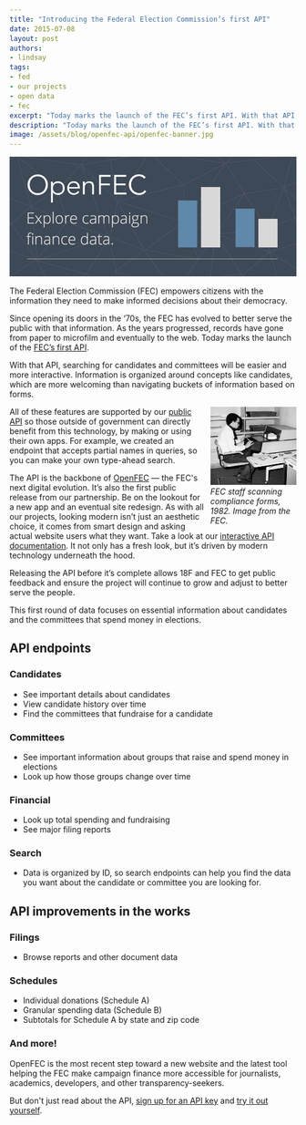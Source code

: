 ```yaml
---
title: "Introducing the Federal Election Commission’s first API"
date: 2015-07-08
layout: post
authors:
- lindsay
tags:
- fed
- our projects
- open data
- fec
excerpt: "Today marks the launch of the FEC’s first API. With that API, searching for candidates and committees will be easier and more interactive."
description: "Today marks the launch of the FEC’s first API. With that API, searching for candidates and committees will be easier and more interactive."
image: /assets/blog/openfec-api/openfec-banner.jpg
---
```

![The OpenFEC banner](/assets/blog/openfec-api/openfec-banner.jpg)

The Federal Election Commission (FEC) empowers citizens with the
information they need to make informed decisions about their democracy.

Since opening its doors in the ‘70s, the FEC has evolved to better serve
the public with that information. As the years progressed, records have
gone from paper to microfilm and eventually to the web. Today marks the
launch of the [FEC’s first API](https://api.open.fec.gov/developers).

With that API, searching for candidates and committees will be easier and more interactive. Information is organized around concepts like candidates, which are more welcoming than navigating buckets of information based on forms. 

<div style="width: 30%; float: right; margin-left: 10px;">
<a href="http://www.fec.gov/pages/40th_anniversary/40th_anniversary.shtml"><img alt="FEC staff scanning compliance forms, 1982" src="/assets/blog/openfec-api/old-fec.jpg"></a>
<em>FEC staff scanning compliance forms, 1982. Image from the FEC.</em>
</div>

All of these features are supported by our [public
API](http://api.open.fec.gov/developers) so those outside of government
can directly benefit from this technology, by making or using their own
apps. For example, we created an endpoint that accepts partial names in
queries, so you can make your own type-ahead
search.

The API is the backbone of
[OpenFEC](https://18f.gsa.gov/dashboard/project/openfec/) — the FEC's
next digital evolution. It’s also the first public release from our
partnership. Be on the lookout for a new app and an eventual site
redesign. As with all our projects, looking modern isn’t just an
aesthetic choice, it comes from smart design and asking actual website
users what they want. Take a look at our [interactive API
documentation](https://api.open.fec.gov/developers). It not only has a
fresh look, but it’s driven by modern technology underneath the hood.

Releasing the API before it’s complete allows 18F and FEC to get public
feedback and ensure the project will continue to grow and adjust to
better serve the people.

This first round of data focuses on essential information about
candidates and the committees that spend money in elections.

## API endpoints

### Candidates

- See important details about candidates
- View candidate history over time
- Find the committees that fundraise for a candidate

### Committees

- See important information about groups that raise and spend money in
elections
- Look up how those groups change over time

### Financial

- Look up total spending and fundraising
- See major filing reports

### Search

- Data is organized by ID, so search endpoints can help you find the
data you want about the candidate or committee you are looking for.

## API improvements in the works

### Filings

- Browse reports and other document data

### Schedules

- Individual donations (Schedule A)
- Granular spending data (Schedule B)
- Subtotals for Schedule A by state and zip code

### And more!

OpenFEC is the most recent step toward a new website and the latest tool
helping the FEC make campaign finance more accessible for journalists,
academics, developers, and other transparency-seekers.

But don't just read about the API, [sign up for an API key](https://api.data.gov/signup/) and [try it out yourself](http://api.open.fec.gov/developers).
